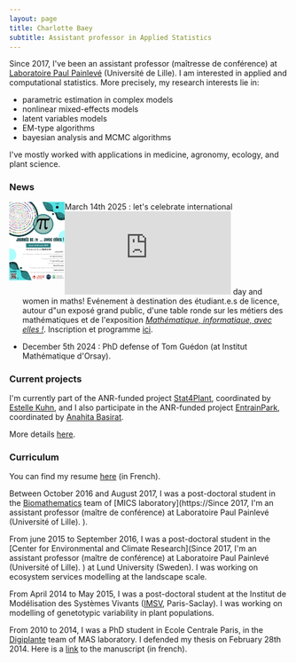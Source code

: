 ```yaml
---
layout: page
title: Charlotte Baey
subtitle: Assistant professor in Applied Statistics
---
```


Since 2017, I've been an assistant professor (maîtresse de conférence) at [Laboratoire Paul Painlevé](https://math.univ-lille.fr/) (Université de Lille).
I am interested in applied and computational statistics. More precisely, my research interests lie in:
 - parametric estimation in complex models
 - nonlinear mixed-effects models
 - latent variables models
 - EM-type algorithms
 - bayesian analysis and MCMC algorithms
 
 I've mostly worked with applications in medicine, agronomy, ecology, and plant science.

### News
<img align="left" width=100px style=float:left src="files/PiDayavecElles.png" margin-right=20px> 

 - March 14th 2025 : let's celebrate international ![\\pi](https://latex.codecogs.com/png.latex?%5Cpi "\pi")  day and women in maths! Evénement à destination des étudiant.e.s de licence, autour d"un exposé grand public, d'une table ronde sur les métiers des mathématiques et de l'exposition [*Mathématique, informatique, avec elles !*](https://femmes-et-maths.fr/femmes-en-maths/maths-info-avec-elles/). Inscription et programme [ici](https://www.mathconf.org/lilloises2025).
 
 - December 5th 2024 : PhD defense of Tom Guédon (at Institut Mathématique d'Orsay).

 
### Current projects
 
 I'm currently part of the ANR-funded project [Stat4Plant](https://stat4plant.mathnum.inrae.fr/), coordinated by [Estelle Kuhn](http://genome.jouy.inra.fr/~ekuhn/), and I also participate in the ANR-funded project [EntrainPark](https://anr.fr/Project-ANR-21-CE28-0011), coordinated by [Anahita Basirat](https://www.basirat.fr/index.html).
 
 More details [here](https://baeyc.github.io/projects/).

  
### Curriculum

You can find my resume [here](files/cv.pdf) (in French).

Between October 2016 and August 2017, I was a post-doctoral student in the [Biomathematics](http://biomathematics.mics.centralesupelec.fr/) team of [MICS laboratory](https://Since 2017, I'm an assistant professor (maître de conférence) at Laboratoire Paul Painlevé (Université of Lille).
).
  
From june 2015 to September 2016, I was a post-doctoral student in the [Center for Environmental and Climate Research](Since 2017, I'm an assistant professor (maître de conférence) at Laboratoire Paul Painlevé (Université of Lille).
) at Lund University (Sweden). I was working on ecosystem services modelling at the landscape scale.

From April 2014 to May 2015, I was a post-doctoral student at the Institut de Modélisation des Systèmes Vivants ([IMSV](https://www.universite-paris-saclay.fr/en/research/project/lidex-imsv), Paris-Saclay). I was working on modelling of genetotypic variability in plant populations.

From 2010 to 2014, I was a PhD student in Ecole Centrale Paris, in the [Digiplante](http://digiplante.mas.ecp.fr/) team of MAS laboratory. I defended my thesis on February 28th 2014. Here is a [link](https://tel.archives-ouvertes.fr/tel-00985747) to the manuscript (in french).
